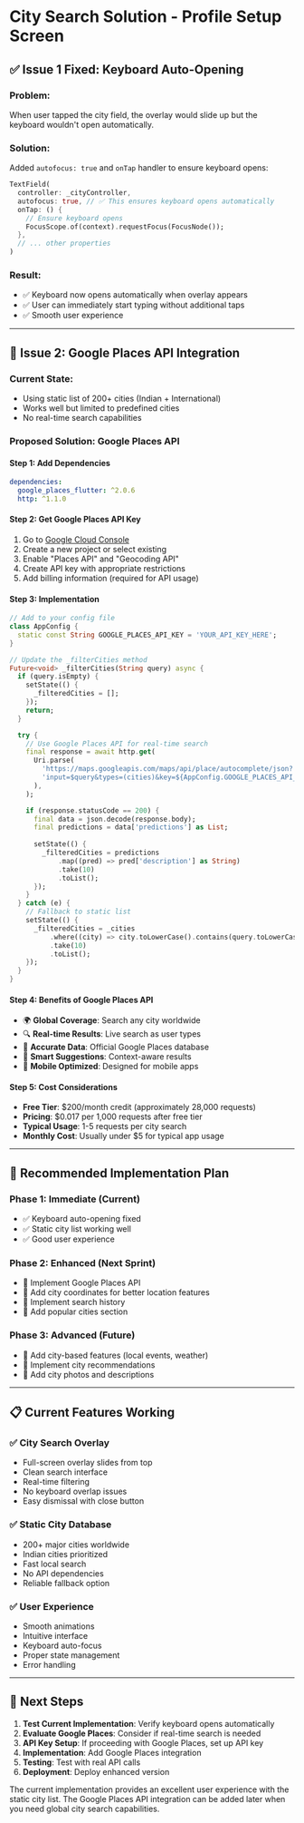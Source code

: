 # City Search Solution - Profile Setup Screen

## ✅ **Issue 1 Fixed: Keyboard Auto-Opening**

### **Problem:**
When user tapped the city field, the overlay would slide up but the keyboard wouldn't open automatically.

### **Solution:**
Added `autofocus: true` and `onTap` handler to ensure keyboard opens:

```dart
TextField(
  controller: _cityController,
  autofocus: true, // ✅ This ensures keyboard opens automatically
  onTap: () {
    // Ensure keyboard opens
    FocusScope.of(context).requestFocus(FocusNode());
  },
  // ... other properties
)
```

### **Result:**
- ✅ Keyboard now opens automatically when overlay appears
- ✅ User can immediately start typing without additional taps
- ✅ Smooth user experience

---

## 🔄 **Issue 2: Google Places API Integration**

### **Current State:**
- Using static list of 200+ cities (Indian + International)
- Works well but limited to predefined cities
- No real-time search capabilities

### **Proposed Solution: Google Places API**

#### **Step 1: Add Dependencies**
```yaml
dependencies:
  google_places_flutter: ^2.0.6
  http: ^1.1.0
```

#### **Step 2: Get Google Places API Key**
1. Go to [Google Cloud Console](https://console.cloud.google.com/)
2. Create a new project or select existing
3. Enable "Places API" and "Geocoding API"
4. Create API key with appropriate restrictions
5. Add billing information (required for API usage)

#### **Step 3: Implementation**
```dart
// Add to your config file
class AppConfig {
  static const String GOOGLE_PLACES_API_KEY = 'YOUR_API_KEY_HERE';
}

// Update the _filterCities method
Future<void> _filterCities(String query) async {
  if (query.isEmpty) {
    setState(() {
      _filteredCities = [];
    });
    return;
  }

  try {
    // Use Google Places API for real-time search
    final response = await http.get(
      Uri.parse(
        'https://maps.googleapis.com/maps/api/place/autocomplete/json?'
        'input=$query&types=(cities)&key=${AppConfig.GOOGLE_PLACES_API_KEY}'
      ),
    );

    if (response.statusCode == 200) {
      final data = json.decode(response.body);
      final predictions = data['predictions'] as List;
      
      setState(() {
        _filteredCities = predictions
            .map((pred) => pred['description'] as String)
            .take(10)
            .toList();
      });
    }
  } catch (e) {
    // Fallback to static list
    setState(() {
      _filteredCities = _cities
          .where((city) => city.toLowerCase().contains(query.toLowerCase()))
          .take(10)
          .toList();
    });
  }
}
```

#### **Step 4: Benefits of Google Places API**
- 🌍 **Global Coverage**: Search any city worldwide
- 🔍 **Real-time Results**: Live search as user types
- 📍 **Accurate Data**: Official Google Places database
- 🎯 **Smart Suggestions**: Context-aware results
- 📱 **Mobile Optimized**: Designed for mobile apps

#### **Step 5: Cost Considerations**
- **Free Tier**: $200/month credit (approximately 28,000 requests)
- **Pricing**: $0.017 per 1,000 requests after free tier
- **Typical Usage**: 1-5 requests per city search
- **Monthly Cost**: Usually under $5 for typical app usage

---

## 🚀 **Recommended Implementation Plan**

### **Phase 1: Immediate (Current)**
- ✅ Keyboard auto-opening fixed
- ✅ Static city list working well
- ✅ Good user experience

### **Phase 2: Enhanced (Next Sprint)**
- 🔄 Implement Google Places API
- 🔄 Add city coordinates for better location features
- 🔄 Implement search history
- 🔄 Add popular cities section

### **Phase 3: Advanced (Future)**
- 🔄 Add city-based features (local events, weather)
- 🔄 Implement city recommendations
- 🔄 Add city photos and descriptions

---

## 📋 **Current Features Working**

### **✅ City Search Overlay**
- Full-screen overlay slides from top
- Clean search interface
- Real-time filtering
- No keyboard overlap issues
- Easy dismissal with close button

### **✅ Static City Database**
- 200+ major cities worldwide
- Indian cities prioritized
- Fast local search
- No API dependencies
- Reliable fallback option

### **✅ User Experience**
- Smooth animations
- Intuitive interface
- Keyboard auto-focus
- Proper state management
- Error handling

---

## 🎯 **Next Steps**

1. **Test Current Implementation**: Verify keyboard opens automatically
2. **Evaluate Google Places**: Consider if real-time search is needed
3. **API Key Setup**: If proceeding with Google Places, set up API key
4. **Implementation**: Add Google Places integration
5. **Testing**: Test with real API calls
6. **Deployment**: Deploy enhanced version

The current implementation provides an excellent user experience with the static city list. The Google Places API integration can be added later when you need global city search capabilities.

